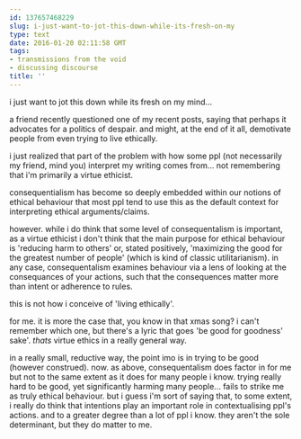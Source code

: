 ```yaml
---
id: 137657468229
slug: i-just-want-to-jot-this-down-while-its-fresh-on-my
type: text
date: 2016-01-20 02:11:58 GMT
tags:
- transmissions from the void
- discussing discourse
title: ''
---
```

i just want to jot this down while its fresh on my mind...

a friend recently questioned one of my recent posts, saying that perhaps it advocates for a politics of despair. and might, at the end of it all, demotivate people from even trying to live ethically.

i just realized that part of the problem with how some ppl (not necessarily my friend, mind you) interpret my writing comes from... not remembering that i'm primarily a virtue ethicist.

consequentialism has become so deeply embedded within our notions of ethical behaviour that most ppl tend to use this as the default context for interpreting ethical arguments/claims.

however. while i do think that some level of consequentalism is important, as a virtue ethicist i don't think that the main purpose for ethical behaviour is 'reducing harm to others' or, stated positively, 'maximizing the good for the greatest number of people' (which is kind of classic utilitarianism). in any case, consequentalism examines behaviour via a lens of looking at the consequances of your actions, such that the consequences matter more than intent or adherence to rules.

this is not how i conceive of 'living ethically'.

for me. it is more the case that, you know in that xmas song? i can't remember which one, but there's a lyric that goes 'be good for goodness' sake'. *thats* virtue ethics in a really general way.

in a really small, reductive way, the point imo is in trying to be good (however construed). now. as above, consequentalism does factor in for me but not to the same extent as it does for many people i know. trying really hard to be good, yet significantly harming many people... fails to strike me as truly ethical behaviour. but i guess i'm sort of saying that, to some extent, i really do think that intentions play an important role in contextualising ppl's actions. and to a greater degree than a lot of ppl i know. they aren't the sole determinant, but they do matter to me.